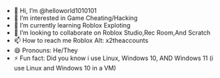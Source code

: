- 👋 Hi, I’m @helloworld1010101
- 👀 I’m interested in Game Cheating/Hacking
- 🌱 I’m currently learning Roblox Exploting
- 💞️ I’m looking to collaborate on Roblox Studio,Rec Room,And Scratch
- 📫 How to reach me Roblox Alt: x2theaccounts
- 😄 Pronouns: He/They
- ⚡ Fun fact: Did you know i use Linux, Windows 10, AND Windows 11 (i use Linux and Windows 10 in a VM)
<!---
helloworld1010101/helloworld1010101 is a ✨ special ✨ repository because its `README.md` (this file) appears on your GitHub profile.
You can click the Preview link to take a look at your changes.
--->
